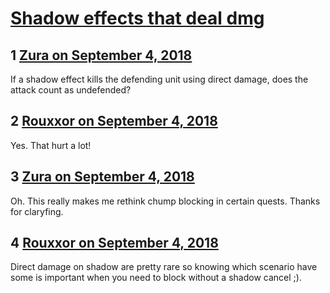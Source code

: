 # [Shadow effects that deal dmg](https://community.fantasyflightgames.com/topic/282062-shadow-effects-that-deal-dmg/)

## 1 [Zura on September 4, 2018](https://community.fantasyflightgames.com/topic/282062-shadow-effects-that-deal-dmg/?do=findComment&comment=3459742)

If a shadow effect kills the defending unit using direct damage, does the attack count as undefended?

## 2 [Rouxxor on September 4, 2018](https://community.fantasyflightgames.com/topic/282062-shadow-effects-that-deal-dmg/?do=findComment&comment=3459745)

Yes. That hurt a lot!

## 3 [Zura on September 4, 2018](https://community.fantasyflightgames.com/topic/282062-shadow-effects-that-deal-dmg/?do=findComment&comment=3459767)

Oh. This really makes me rethink chump blocking in certain quests. Thanks for claryfing.

## 4 [Rouxxor on September 4, 2018](https://community.fantasyflightgames.com/topic/282062-shadow-effects-that-deal-dmg/?do=findComment&comment=3459775)

Direct damage on shadow are pretty rare so knowing which scenario have some is important when you need to block without a shadow cancel ;).

